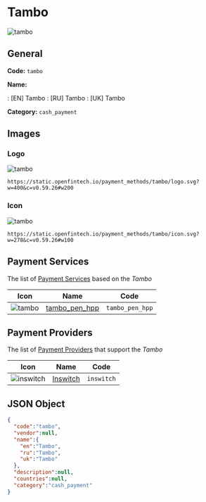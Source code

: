 
# Tambo 
![tambo](https://static.openfintech.io/payment_methods/tambo/logo.svg?w=400&c=v0.59.26#w200)  

## General 
**Code:** `tambo` 
 
**Name:** 
 
:	[EN] Tambo 
:	[RU] Tambo 
:	[UK] Tambo 
 
**Category:** `cash_payment` 
 

## Images 

### Logo 
![tambo](https://static.openfintech.io/payment_methods/tambo/logo.svg?w=400&c=v0.59.26#w200)  

```
https://static.openfintech.io/payment_methods/tambo/logo.svg?w=400&c=v0.59.26#w200
```  

### Icon 
![tambo](https://static.openfintech.io/payment_methods/tambo/icon.svg?w=278&c=v0.59.26#w100)  

```
https://static.openfintech.io/payment_methods/tambo/icon.svg?w=278&c=v0.59.26#w100
```  

## Payment Services 
 
The list of [Payment Services](/payment-services/) based on the _Tambo_ 

|Icon|Name|Code| 
|:---:|:---:|:---:| 
|![tambo](https://static.openfintech.io/payment_methods/tambo/icon.svg?w=278&c=v0.59.26#w100) |[tambo_pen_hpp](/payment-services/tambo_pen_hpp/)|`tambo_pen_hpp`| 
 

## Payment Providers 
 
The list of [Payment Providers](/payment-providers/) that support the _Tambo_ 

|Icon|Name|Code| 
|:---:|:---:|:---:| 
|![inswitch](https://static.openfintech.io/payment_providers/inswitch/icon.png?w=278&c=v0.59.26#w100) |[Inswitch](/payment-providers/inswitch/)|`inswitch`| 
 

## JSON Object 

```json
{
  "code":"tambo",
  "vendor":null,
  "name":{
    "en":"Tambo",
    "ru":"Tambo",
    "uk":"Tambo"
  },
  "description":null,
  "countries":null,
  "category":"cash_payment"
}
```  
